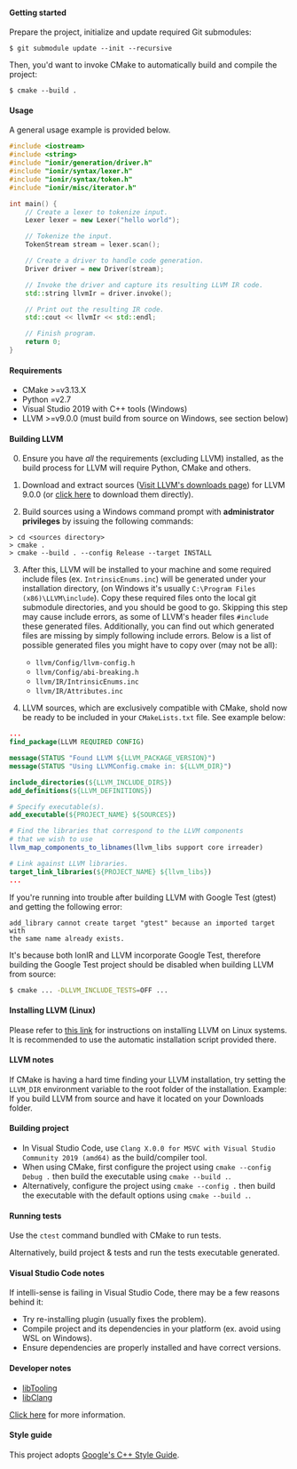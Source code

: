 #### Getting started

Prepare the project, initialize and update required Git submodules:

```shell
$ git submodule update --init --recursive
```

Then, you'd want to invoke CMake to automatically build and compile the project:

```shell
$ cmake --build .
```

#### Usage

A general usage example is provided below.

```cpp
#include <iostream>
#include <string>
#include "ionir/generation/driver.h"
#include "ionir/syntax/lexer.h"
#include "ionir/syntax/token.h"
#include "ionir/misc/iterator.h"

int main() {
    // Create a lexer to tokenize input.
    Lexer lexer = new Lexer("hello world");

    // Tokenize the input.
    TokenStream stream = lexer.scan();

    // Create a driver to handle code generation.
    Driver driver = new Driver(stream);

    // Invoke the driver and capture its resulting LLVM IR code.
    std::string llvmIr = driver.invoke();

    // Print out the resulting IR code.
    std::cout << llvmIr << std::endl;

    // Finish program.
    return 0;
}
```

#### Requirements

* CMake >=v3.13.X
* Python =v2.7
* Visual Studio 2019 with C++ tools (Windows)
* LLVM >=v9.0.0 (must build from source on Windows, see section below)

#### Building LLVM

0. Ensure you have _all_ the requirements (excluding LLVM) installed, as the build process for LLVM will require Python, CMake and others.

1. Download and extract sources ([Visit LLVM's downloads page](http://releases.llvm.org/download.html)) for LLVM 9.0.0 (or [click here](http://releases.llvm.org/9.0.0/llvm-9.0.0.src.tar.xz) to download them directly).

2. Build sources using a Windows command prompt with **administrator privileges** by issuing the following commands:

```
> cd <sources directory>
> cmake .
> cmake --build . --config Release --target INSTALL
```

3. After this, LLVM will be installed to your machine and some required include files (ex. `IntrinsicEnums.inc`) will be generated under your installation directory, (on Windows it's usually `C:\Program Files (x86)\LLVM\include`). Copy these required files onto the local git submodule directories, and you should be good to go. Skipping this step may cause include errors, as some of LLVM's header files `#include` these generated files. Additionally, you can find out which generated files are missing by simply following include errors. Below is a list of possible generated files you might have to copy over (may not be all):
    * `llvm/Config/llvm-config.h`
    * `llvm/Config/abi-breaking.h`
    * `llvm/IR/IntrinsicEnums.inc`
    * `llvm/IR/Attributes.inc`
    

4. LLVM sources, which are exclusively compatible with CMake, shold now be ready to be included in your `CMakeLists.txt` file. See example below:

```cmake
...
find_package(LLVM REQUIRED CONFIG)

message(STATUS "Found LLVM ${LLVM_PACKAGE_VERSION}")
message(STATUS "Using LLVMConfig.cmake in: ${LLVM_DIR}")

include_directories(${LLVM_INCLUDE_DIRS})
add_definitions(${LLVM_DEFINITIONS})

# Specify executable(s).
add_executable(${PROJECT_NAME} ${SOURCES})

# Find the libraries that correspond to the LLVM components
# that we wish to use
llvm_map_components_to_libnames(llvm_libs support core irreader)

# Link against LLVM libraries.
target_link_libraries(${PROJECT_NAME} ${llvm_libs})
...
```

If you're running into trouble after building LLVM with Google Test (gtest) and getting the following error:

```
add_library cannot create target "gtest" because an imported target with
the same name already exists.
```

It's because both IonIR and LLVM incorporate Google Test, therefore building the Google Test project should be disabled when building LLVM from source:

```bash
$ cmake ... -DLLVM_INCLUDE_TESTS=OFF ...
```

#### Installing LLVM (Linux)

Please refer to [this link](http://apt.llvm.org/) for instructions on installing LLVM on Linux systems. It is recommended to use the automatic installation script provided there.

#### LLVM notes

If CMake is having a hard time finding your LLVM installation, try setting the `LLVM_DIR` environment variable to the root folder of the installation. Example: If you build LLVM from source and have it located on your Downloads folder.

#### Building project

* In Visual Studio Code, use `Clang X.0.0 for MSVC with Visual Studio Community 2019 (amd64)` as the build/compiler tool.
* When using CMake, first configure the project using `cmake --config Debug .` then build the executable using `cmake --build .`.
* Alternatively, configure the project using `cmake --config .` then build the executable with the default options using `cmake --build .`.

#### Running tests

Use the `ctest` command bundled with CMake to run tests.

Alternatively, build project & tests and run the tests executable generated.

#### Visual Studio Code notes

If intelli-sense is failing in Visual Studio Code, there may be a few reasons behind it:

* Try re-installing plugin (usually fixes the problem).
* Compile project and its dependencies in your platform (ex. avoid using WSL on Windows).
* Ensure dependencies are properly installed and have correct versions.

#### Developer notes

* [libTooling](https://clang.llvm.org/docs/LibTooling.html)
* [libClang](https://clang.llvm.org/doxygen/group__CINDEX.html)

[Click here](https://clang.llvm.org/docs/Tooling.html) for more information.

#### Style guide

This project adopts [Google's C++ Style Guide](https://google.github.io/styleguide/cppguide.html).
